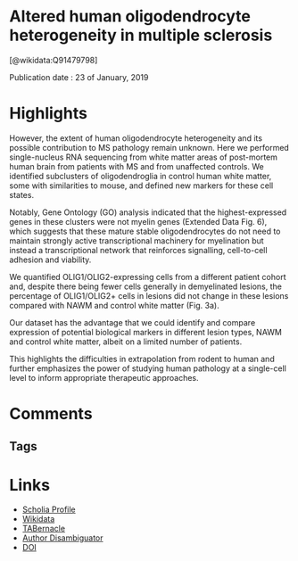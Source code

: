 
Altered human oligodendrocyte heterogeneity in multiple sclerosis
=================================================================
  
  [@wikidata:Q91479798]  
  
Publication date : 23 of January, 2019  

# Highlights
However, the extent of human oligodendrocyte heterogeneity and its possible contribution to MS pathology remain unknown. Here we performed single-nucleus RNA sequencing from white matter areas of post-mortem human brain from patients with MS and from unaffected controls. We identified subclusters of oligodendroglia in control human white matter, some with similarities to mouse, and defined new markers for these cell states. 

Notably, Gene Ontology (GO) analysis indicated that the highest-expressed genes in these clusters were not myelin genes (Extended Data Fig. 6), which suggests that these mature stable oligodendrocytes do not need to maintain strongly active transcriptional machinery for myelination but instead a transcriptional network that reinforces signalling, cell-to-cell adhesion and viability. 

We quantified OLIG1/OLIG2-expressing cells from a different patient cohort and, despite there being fewer cells generally in demyelinated lesions, the percentage of OLIG1/OLIG2+ cells in lesions did not change in these lesions compared with NAWM and control white matter (Fig. 3a). 


Our dataset has the advantage that we could identify and compare expression of potential biological markers in different lesion types, NAWM and control white matter, albeit on a limited number of patients. 

This highlights the difficulties in extrapolation from rodent to human and further emphasizes the power of studying human pathology at a single-cell level to inform appropriate therapeutic approaches.

# Comments

## Tags

# Links
  
 * [Scholia Profile](https://scholia.toolforge.org/work/Q91479798)  
 * [Wikidata](https://www.wikidata.org/wiki/Q91479798)  
 * [TABernacle](https://tabernacle.toolforge.org/?#/tab/manual/Q91479798/P921%3BP4510)  
 * [Author Disambiguator](https://author-disambiguator.toolforge.org/work_item_oauth.php?id=Q91479798&batch_id=&match=1&author_list_id=&doit=Get+author+links+for+work)  
 * [DOI](https://doi.org/10.1038/S41586-019-0903-2)  
